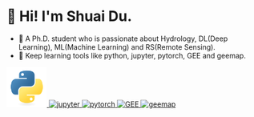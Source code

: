 # 👋 Hi! I'm Shuai Du.
- 🔭 A Ph.D. student who is passionate about Hydrology, DL(Deep Learning), ML(Machine Learning) and RS(Remote Sensing). 
- 🌱 Keep learning tools like python, jupyter, pytorch, GEE and geemap.

<p align="left">
  <a href="https://www.python.org" target="_blank">
    <img
      src="https://raw.githubusercontent.com/devicons/devicon/master/icons/python/python-original.svg"
      alt="python"
      width="80"
      height="80"
    />
  </a>
  <a href="https://jupyter.org/" target="_blank">
    <img
      src="https://jupyter.org/assets/homepage/main-logo.svg"
      alt="jupyter"
      width="80"
      height="80"
    />
  </a>
  <a href="https://pytorch.org/" target="_blank">
    <img
      src="https://pytorch.org/assets/images/logo-icon.svg"
      alt="pytorch"
      width="80"
      height="80"
    />
  </a>
  <a href="https://code.earthengine.google.com/" target="_blank">
    <img
      src="https://icons.iconarchive.com/icons/carlosjj/google-jfk/128/earth-engine-icon.png"
      alt="GEE"
      width="80"
      height="80"
    />
  </a>
  <a href="https://geemap.org/" target="_blank">
    <img
      src="https://geemap.org/assets/logo.png"
      alt="geemap"
      width="80"
      height="80"
    />
  </a>
</p>


<!--
**Dushuai12138/Dushuai12138** is a ✨ _special_ ✨ repository because its `README.md` (this file) appears on your GitHub profile.

Here are some ideas to get you started:

- 🔭 I’m currently working on ...
- 🌱 I’m currently learning ...
- 👯 I’m looking to collaborate on ...
- 🤔 I’m looking for help with ...
- 💬 Ask me about ...
- 📫 How to reach me: ...
- 😄 Pronouns: ...
- ⚡ Fun fact: ...
-->
